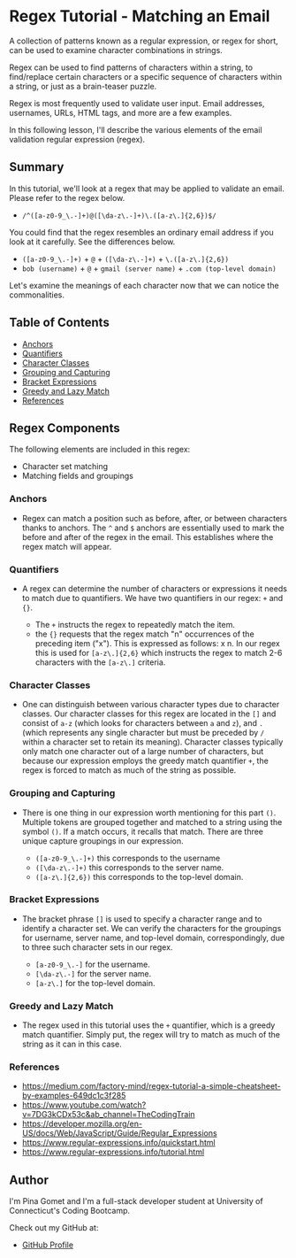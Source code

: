 # Regex Tutorial - Matching an Email

A collection of patterns known as a regular expression, or regex for short, can be used to examine character combinations in strings. 

Regex can be used to find patterns of characters within a string, to find/replace certain characters or a specific sequence of characters within a string, or just as a brain-teaser puzzle.

Regex is most frequently used to validate user input. Email addresses, usernames, URLs, HTML tags, and more are a few examples.

In this following lesson, I'll describe the various elements of the email validation regular expression (regex).

## Summary

In this tutorial, we'll look at a regex that may be applied to validate an email. Please refer to the regex below.

* `/^([a-z0-9_\.-]+)@([\da-z\.-]+)\.([a-z\.]{2,6})$/`

You could find that the regex resembles an ordinary email address if you look at it carefully. See the differences below.

* `([a-z0-9_\.-]+)` + `@` + `([\da-z\.-]+)` + `\.([a-z\.]{2,6})`
* `bob (username)` + `@` + `gmail (server name)` + `.com (top-level domain)`

Let's examine the meanings of each character now that we can notice the commonalities.

## Table of Contents

- [Anchors](#anchors)
- [Quantifiers](#quantifiers)
- [Character Classes](#character-classes)
- [Grouping and Capturing](#grouping-and-capturing)
- [Bracket Expressions](#bracket-expressions)
- [Greedy and Lazy Match](#greedy-and-lazy-match)
- [References](#references)

## Regex Components

The following elements are included in this regex:

- Character set matching
- Matching fields and groupings

### Anchors

* Regex can match a position such as before, after, or between characters thanks to anchors. The `^` and `$` anchors are essentially used to mark the before and after of the regex in the email. This establishes where the regex match will appear.

### Quantifiers

* A regex can determine the number of characters or expressions it needs to match due to quantifiers. We have two quantifiers in our regex: `+` and `{}`.

    * The `+` instructs the regex to repeatedly match the item.
    * the `{}` requests that the regex match "n" occurrences of the preceding item ("x"). This is expressed as follows: x n. In our regex this is used for `[a-z\.]{2,6}` which instructs the regex to match 2-6 characters with the `[a-z\.]` criteria.

### Character Classes

* One can distinguish between various character types due to character classes. Our character classes for this regex are located in the `[]` and consist of `a-z` (which looks for characters between `a` and `z`), and `.` (which represents any single character but must be preceded by `/` within a character set to retain its meaning). Character classes typically only match one character out of a large number of characters, but because our expression employs the greedy match quantifier `+`, the regex is forced to match as much of the string as possible.

### Grouping and Capturing

* There is one thing in our expression worth mentioning for this part `()`. Multiple tokens are grouped together and matched to a string using the symbol `()`. If a match occurs, it recalls that match. There are three unique capture groupings in our expression.

    * `([a-z0-9_\.-]+)` this corresponds to the username
    * `([\da-z\.-]+)` this corresponds to the server name.
    * `([a-z\.]{2,6})` this corresponds to the top-level domain.

### Bracket Expressions

* The bracket phrase `[]` is used to specify a character range and to identify a character set. We can verify the characters for the groupings for username, server name, and top-level domain, correspondingly, due to three such character sets in our regex.

    * `[a-z0-9_\.-]` for the username.
    * `[\da-z\.-]` for the server name.
    * `[a-z\.]` for the top-level domain.

### Greedy and Lazy Match

* The regex used in this tutorial uses the `+` quantifier, which is a greedy match quantifier. Simply put, the regex will try to match as much of the string as it can in this case.

### References

* https://medium.com/factory-mind/regex-tutorial-a-simple-cheatsheet-by-examples-649dc1c3f285
* https://www.youtube.com/watch?v=7DG3kCDx53c&ab_channel=TheCodingTrain
* https://developer.mozilla.org/en-US/docs/Web/JavaScript/Guide/Regular_Expressions
* https://www.regular-expressions.info/quickstart.html
* https://www.regular-expressions.info/tutorial.html

## Author

I'm Pina Gomet and I'm a full-stack developer student at University of Connecticut's Coding Bootcamp.

Check out my GitHub at:
* [GitHub Profile](https://github.com/pgomet)